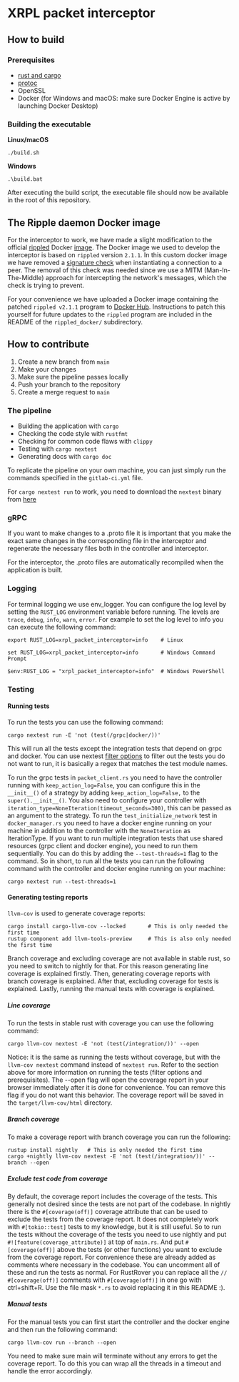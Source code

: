 # XRPL packet interceptor

## How to build

### Prerequisites
- [rust and cargo](https://doc.rust-lang.org/cargo/getting-started/installation.html)
- [protoc](https://github.com/hyperium/tonic?tab=readme-ov-file#dependencies)
- OpenSSL
- Docker (for Windows and macOS: make sure Docker Engine is active by launching Docker Desktop)

### Building the executable

**Linux/macOS**
```console
./build.sh
```

**Windows**
```console
.\build.bat
```

After executing the build script, the executable file should now be available in the root of this repository.

## The Ripple daemon Docker image

For the interceptor to work, we have made a slight modification to the official [rippled](https://github.com/XRPLF/rippled) Docker [image](https://hub.docker.com/r/xrpllabsofficial/xrpld).
The Docker image we used to develop the interceptor is based on `rippled` version `2.1.1`. In this custom docker image we have removed a [signature check](https://github.com/XRPLF/rippled/tree/2.1.1/src/ripple/overlay#session-signature) when instantiating a connection to a peer.
The removal of this check was needed since we use a MITM (Man-In-The-Middle) approach for intercepting the network's messages, which the check is trying to prevent. 

For your convenience we have uploaded a Docker image containing the patched `rippled v2.1.1` program to [Docker Hub](https://hub.docker.com/repository/docker/isvanloon/rippled-no-sig-check/general).
Instructions to patch this yourself for future updates to the `rippled` program are included in the README of the `rippled_docker/` subdirectory.

## How to contribute
1. Create a new branch from `main`
2. Make your changes
3. Make sure the pipeline passes locally
4. Push your branch to the repository
5. Create a merge request to `main`

### The pipeline
- Building the application with `cargo`
- Checking the code style with `rustfmt`
- Checking for common code flaws with `clippy`
- Testing with `cargo nextest`
- Generating docs with `cargo doc`

To replicate the pipeline on your own machine, you can just simply run the commands specified in the `gitlab-ci.yml` file.

For `cargo nextest run` to work, you need to download the `nextest` binary from [here](https://nexte.st/book/pre-built-binaries)

### gRPC
If you want to make changes to a .proto file it is important that you make the exact same changes in the corresponding file in the interceptor and regenerate the necessary files both in the controller and interceptor.

For the interceptor, the .proto files are automatically recompiled when the application is built.

### Logging
For terminal logging we use env_logger. You can configure the log level by setting the `RUST_LOG` environment variable before running. The levels are `trace`, `debug`, `info`, `warn`, `error`.
For example to set the log level to info you can execute the following command:
```Linux
export RUST_LOG=xrpl_packet_interceptor=info    # Linux
```
```Windows Command Prompt
set RUST_LOG=xrpl_packet_interceptor=info       # Windows Command Prompt
```
```Windows PowerShell
$env:RUST_LOG = "xrpl_packet_interceptor=info"  # Windows PowerShell
```

### Testing

#### Running tests
To run the tests you can use the following command:
```
cargo nextest run -E 'not (test(/grpc|docker/))'  
```
This will run all the tests except the integration tests that depend on grpc and docker.
You can use nextest [filter options](https://nexte.st/docs/filtersets/) to filter out the tests you do not want to run, it is basically a regex that matches the test module names.

To run the grpc tests in `packet_client.rs` you need to have the controller running with `keep_action_log=False`, you can configure this in the `__init__()` of a strategy by adding `keep_action_log=False,` to the `super().__init__()`. 
You also need to configure your controller with `iteration_type=NoneIteration(timeout_seconds=300)`, this can be passed as an argument to the strategy.
To run the `test_initialize_network` test in `docker_manager.rs` you need to have a docker engine running on your machine in addition to the controller with the `NoneIteration` as IterationType.
If you want to run multiple integration tests that use shared resources (grpc client and docker engine), you need to run them sequentially. You can do this by adding the `--test-threads=1` flag to the command.
So in short, to run all the tests you can run the following command with the controller and docker engine running on your machine:
```
cargo nextest run --test-threads=1
```


#### Generating testing reports
`llvm-cov` is used to generate coverage reports:
```
cargo install cargo-llvm-cov --locked       # This is only needed the first time
rustup component add llvm-tools-preview     # This is also only needed the first time
```
Branch coverage and excluding coverage are not available in stable rust, so you need to switch to nightly for that.
For this reason generating line coverage is explained firstly. 
Then, generating coverage reports with branch coverage is explained.
After that, excluding coverage for tests is explained.
Lastly, running the manual tests with coverage is explained.

##### Line coverage
To run the tests in stable rust with coverage you can use the following command:
```
cargo llvm-cov nextest -E 'not (test(/integration/))' --open 
```
Notice: it is the same as running the tests without coverage, but with the `llvm-cov nextest` command instead of `nextest run`. Refer to the section above for more information on running the tests (filter options and prerequisites).
The --open flag will open the coverage report in your browser immediately after it is done for convenience. You can remove this flag if you do not want this behavior. The coverage report will be saved in the `target/llvm-cov/html` directory.

##### Branch coverage
To make a coverage report with branch coverage you can run the following:
```
rustup install nightly   # This is only needed the first time
cargo +nightly llvm-cov nextest -E 'not (test(/integration/))' --branch --open 
```

##### Exclude test code from coverage
By default, the coverage report includes the coverage of the tests. This generally not desired since the tests are not part of the codebase.
In nightly there is the `#[coverage(off)]` coverage attribute that can be used to exclude the tests from the coverage report. It does not completely work with `#[tokio::test]` tests to my knowledge, but it is still useful.
So to run the tests without the coverage of the tests you need to use nightly and put `#![feature(coverage_attribute)]` at top of `main.rs`. And put `#[coverage(off)]` above the tests (or other functions) you want to exclude from the coverage report.
For convenience these are already added as comments where necessary in the codebase. You can uncomment all of these and run the tests as normal. For RustRover you can replace all the `// #[coverage(off)]` comments with `#[coverage(off)]` in one go with ctrl+shift+R. Use the file mask `*.rs` to avoid replacing it in this README :).

##### Manual tests
For the manual tests you can first start the controller and the docker engine and then run the following command:
```
cargo llvm-cov run --branch --open
```
You need to make sure main will terminate without any errors to get the coverage report. 
To do this you can wrap all the threads in a timeout and handle the error accordingly.
